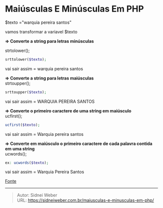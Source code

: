# Maiúsculas E Minúsculas Em PHP

$texto =&#34;warquia pereira santos&#34;

vamos transformar a variavel $texto

**=&gt; Converte a string para letras minúsculas**

strtolower();  
```php
srttolower($texto);
```
vai sair assim = warquia pereira santos

**=&gt; Converte a string para letras maiúsculas**  
strtoupper();
```php
srttoupper($texto);
```
vai sair assim = WARQUIA PEREIRA SANTOS

**=&gt; Converte o primeiro caractere de uma string em maiúsculo**  
ucfirst();  
```php
ucfirst($texto);
```
vai sair assim = Warquia pereira santos

**=&gt; Converte em maiúsculo o primeiro caractere de cada palavra contida em uma string**  
ucwords();  
```php
ex: ucwords($texto);  
```
vai sair assim = Warquia Pereira Santos

[Fonte](http://phpbrasil.com/artigo/bG73TMFSCr3H/maiusculas-e-minusculas-em-php)

---

> Autor: Sidnei Weber  
> URL: https://sidneiweber.com.br/maiusculas-e-minusculas-em-php/  

